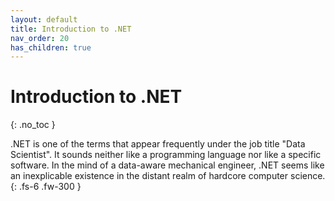 ```yaml
---
layout: default
title: Introduction to .NET
nav_order: 20
has_children: true
---
```

# Introduction to .NET
{: .no_toc }

.NET is one of the terms that appear frequently under the job title "Data Scientist". It sounds neither like a programming language nor like a specific software. In the mind of a data-aware mechanical engineer, .NET seems like an inexplicable existence in the distant realm of hardcore computer science. 
{: .fs-6 .fw-300 }